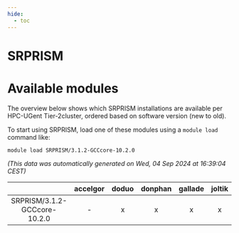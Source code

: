 ```yaml
---
hide:
  - toc
---
```


SRPRISM
=======

# Available modules


The overview below shows which SRPRISM installations are available per HPC-UGent Tier-2cluster, ordered based on software version (new to old).

To start using SRPRISM, load one of these modules using a `module load` command like:

```shell
module load SRPRISM/3.1.2-GCCcore-10.2.0
```

*(This data was automatically generated on Wed, 04 Sep 2024 at 16:39:04 CEST)*  

| |accelgor|doduo|donphan|gallade|joltik|shinx|skitty|
| :---: | :---: | :---: | :---: | :---: | :---: | :---: | :---: |
|SRPRISM/3.1.2-GCCcore-10.2.0|-|x|x|x|x|-|x|
